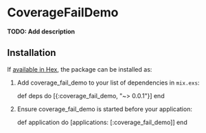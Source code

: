 # CoverageFailDemo

**TODO: Add description**

## Installation

If [available in Hex](https://hex.pm/docs/publish), the package can be installed as:

  1. Add coverage_fail_demo to your list of dependencies in `mix.exs`:

        def deps do
          [{:coverage_fail_demo, "~> 0.0.1"}]
        end

  2. Ensure coverage_fail_demo is started before your application:

        def application do
          [applications: [:coverage_fail_demo]]
        end


